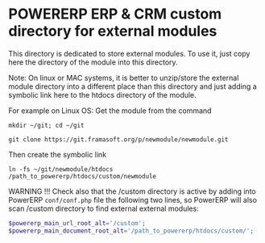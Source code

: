 # POWERERP ERP & CRM custom directory for external modules

This directory is dedicated to store external modules.
To use it, just copy here the directory of the module into this directory.

Note: On linux or MAC systems, it is better to unzip/store the external module directory into
a different place than this directory and just adding a symbolic link here to the htdocs directory
of the module.

For example on Linux OS: Get the module from the command

`mkdir ~/git; cd ~/git`

`git clone https://git.framasoft.org/p/newmodule/newmodule.git`

Then create the symbolic link

`ln -fs ~/git/newmodule/htdocs /path_to_powererp/htdocs/custom/newmodule`

WARNING !!!
Check also that the /custom directory is active by adding into PowerERP `conf/conf.php` file the following
two lines, so PowerERP will also scan /custom directory to find external external modules:

```php
$powererp_main_url_root_alt='/custom';
$powererp_main_document_root_alt='/path_to_powererp/htdocs/custom/';
```
